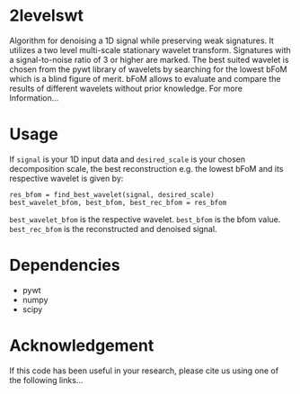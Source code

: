 # 2levelswt
Algorithm for denoising a 1D signal while preserving weak signatures. It utilizes a two level multi-scale stationary wavelet transform.
Signatures with a signal-to-noise ratio of 3 or higher are marked. The best suited wavelet is chosen from the pywt library of wavelets by searching for the lowest bFoM which is a blind figure of merit. bFoM allows to evaluate and compare the results of different wavelets without prior knowledge. For more Information...

# Usage
If `signal` is your 1D input data and `desired_scale` is your chosen decomposition scale, the best reconstruction e.g. the lowest bFoM and its respective wavelet is given by:

    res_bfom = find_best_wavelet(signal, desired_scale)
    best_wavelet_bfom, best_bfom, best_rec_bfom = res_bfom

`best_wavelet_bfom` is the respective wavelet.
`best_bfom` is the bfom value.
`best_rec_bfom` is the reconstructed and denoised signal.

# Dependencies
- pywt
- numpy 
- scipy
  
# Acknowledgement
If this code has been useful in your research, please cite us using one of the following links...
